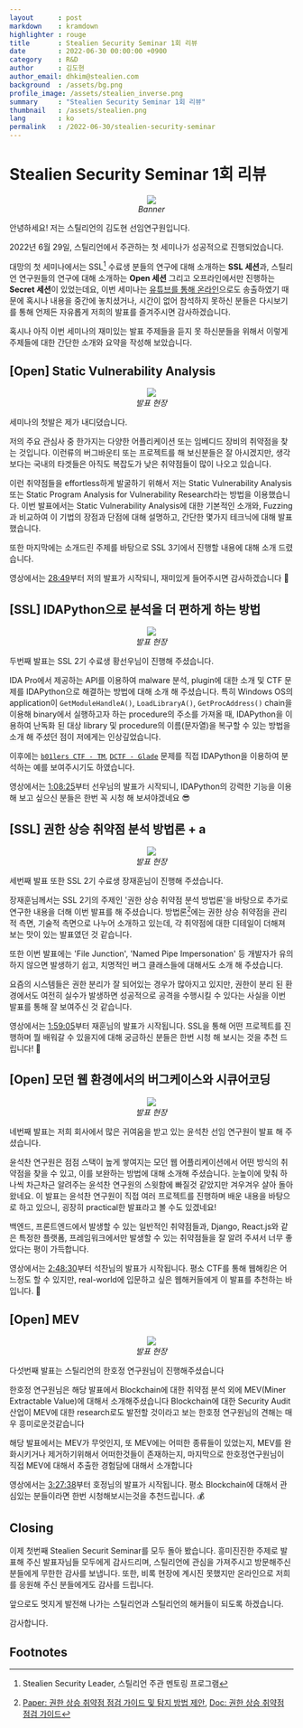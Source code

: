```yaml
---
layout		: post
markdown	: kramdown
highlighter	: rouge
title		: Stealien Security Seminar 1회 리뷰
date		: 2022-06-30 00:00:00 +0900
category	: R&D
author		: 김도현
author_email: dhkim@stealien.com
background	: /assets/bg.png
profile_image: /assets/stealien_inverse.png
summary		: "Stealien Security Seminar 1회 리뷰"
thumbnail	: /assets/stealien.png
lang        : ko
permalink   : /2022-06-30/stealien-security-seminar
---
```


# Stealien Security Seminar 1회 리뷰

<p align="center">
    <img src="/assets/2022-06-30-2022_3s_review/banner.png"><br>
    <i>Banner</i>
</p>

안녕하세요! 저는 스틸리언의 김도현 선임연구원입니다.

2022년 6월 29일, 스틸리언에서 주관하는 첫 세미나가 성공적으로 진행되었습니다.

대망의 첫 세미나에서는 SSL[^1] 수료생 분들의 연구에 대해 소개하는 **SSL 세션**과, 스틸리언 연구원들의 연구에 대해 소개하는 **Open 세션** 그리고 오프라인에서만 진행하는 **Secret 세션**이 있었는데요, 이번 세미나는 [유튜브를 통해 온라인](https://www.youtube.com/watch?v=6YgSTZ9i7Vk)으로도 송출하였기 때문에 혹시나 내용을 중간에 놓치셨거나, 시간이 없어 참석하지 못하신 분들은 다시보기를 통해 언제든 자유롭게 저희의 발표를 즐겨주시면 감사하겠습니다.

혹시나 아직 이번 세미나의 재미있는 발표 주제들을 듣지 못 하신분들을 위해서 이렇게 주제들에 대한 간단한 소개와 요약을 작성해 보았습니다.

## [Open] Static Vulnerability Analysis

<p align="center">
    <img src="/assets/2022-06-30-2022_3s_review/dhkim.jpg"><br>
    <i>발표 현장</i>
</p>

세미나의 첫발은 제가 내디뎠습니다.

저의 주요 관심사 중 한가지는 다양한 어플리케이션 또는 임베디드 장비의 취약점을 찾는 것입니다.
이런류의 버그바운티 또는 프로젝트를 해 보신분들은 잘 아시겠지만, 생각보다는 국내의 타겟들은 아직도 복잡도가 낮은 취약점들이 많이 나오고 있습니다.

이런 취약점들을 effortless하게 발굴하기 위해서 저는 Static Vulnerability Analysis 또는 Static Program Analysis for Vulnerability Research라는 방법을 이용했습니다. 이번 발표에서는 Static Vulnerability Analysis에 대한 기본적인 소개와, Fuzzing과 비교하여 이 기법의 장점과 단점에 대해 설명하고, 간단한 몇가지 테크닉에 대해 발표했습니다.

또한 마지막에는 소개드린 주제를 바탕으로 SSL 3기에서 진행할 내용에 대해 소개 드렸습니다.

영상에서는 [28:49](https://youtu.be/6YgSTZ9i7Vk?t=1729)부터 저의 발표가 시작되니, 재미있게 들어주시면 감사하겠습니다 🤩

## [SSL] IDAPython으로 분석을 더 편하게 하는 방법

<p align="center">
    <img src="/assets/2022-06-30-2022_3s_review/snwo.jpg"><br>
    <i>발표 현장</i>
</p>

두번째 발표는 SSL 2기 수료생 황선우님이 진행해 주셨습니다.

IDA Pro에서 제공하는 API를 이용하여 malware 분석, plugin에 대한 소개 및 CTF 문제를 IDAPython으로 해결하는 방법에 대해 소개 해 주셨습니다.
특히 Windows OS의 application이 `GetModuleHandleA()`, `LoadLibraryA()`, `GetProcAddress()` chain을 이용해 binary에서 실행하고자 하는 procedure의 주소를 가져올 때, IDAPython을 이용하여 난독화 된 대상 library 및 procedure의 이름(문자열)을 복구할 수 있는 방법을 소개 해 주셨던 점이 저에게는 인상깊었습니다.

이후에는 [`b01lers CTF - TM`](https://ctftime.org/event/1583), [`DCTF - Glade`](https://ctftime.org/task/20424) 문제를 직접 IDAPython을 이용하여 분석하는 예를 보여주시기도 하였습니다.

영상에서는 [1:08:25](https://youtu.be/6YgSTZ9i7Vk?t=4105)부터 선우님의 발표가 시작되니, IDAPython의 강력한 기능을 이용해 보고 싶으신 분들은 한번 꼭 시청 해 보셔야겠네요 😎

## [SSL] 권한 상승 취약점 분석 방법론 + a

<p align="center">
    <img src="/assets/2022-06-30-2022_3s_review/jhjang.jpg"><br>
    <i>발표 현장</i>
</p>

세번째 발표 또한 SSL 2기 수료생 장재훈님이 진행해 주셨습니다.

장재훈님께서는 SSL 2기의 주제인 '권한 상승 취약점 분석 방법론'을 바탕으로 추가로 연구한 내용을 더해 이번 발표를 해 주셨습니다.
방법론[^2]에는 권한 상승 취약점을 관리적 측면, 기술적 측면으로 나누어 소개하고 있는데, 각 취약점에 대한 디테일이 더해져 보는 맛이 있는 발표였던 것 같습니다.

또한 이번 발표에는 'File Junction', 'Named Pipe Impersonation' 등 개발자가 유의하지 않으면 발생하기 쉽고, 치명적인 버그 클래스들에 대해서도 소개 해 주셨습니다.

요즘의 시스템들은 권한 분리가 잘 되어있는 경우가 많아지고 있지만, 권한이 분리 된 환경에서도 여전히 실수가 발생하면 성공적으로 공격을 수행시킬 수 있다는 사실을 이번 발표를 통해 잘 보여주신 것 같습니다.

영상에서는 [1:59:05](https://youtu.be/6YgSTZ9i7Vk?t=7145)부터 재훈님의 발표가 시작됩니다. SSL을 통해 어떤 프로젝트를 진행하며 뭘 배워갈 수 있을지에 대해 궁금하신 분들은 한번 시청 해 보시는 것을 추천 드립니다! 👏

## [Open] 모던 웹 환경에서의 버그케이스와 시큐어코딩

<p align="center">
    <img src="/assets/2022-06-30-2022_3s_review/scyoon.jpg"><br>
    <i>발표 현장</i>
</p>

네번째 발표는 저희 회사에서 많은 귀여움을 받고 있는 윤석찬 선임 연구원이 발표 해 주셨습니다.

윤석찬 연구원은 점점 스택이 높게 쌓여지는 모던 웹 어플리케이션에서 어떤 방식의 취약점을 찾을 수 있고, 이를 보완하는 방법에 대해 소개해 주셨습니다. 눈높이에 맞춰 하나씩 차근차근 알려주는 윤석찬 연구원의 스윗함에 빠질것 같았지만 겨우겨우 살아 돌아왔네요. 이 발표는 윤석찬 연구원이 직접 여러 프로젝트를 진행하며 배운 내용을 바탕으로 하고 있으니, 굉장히 practical한 발표라고 볼 수도 있겠네요!

백엔드, 프론트엔드에서 발생할 수 있는 일반적인 취약점들과, Django, React.js와 같은 특정한 플랫폼, 프레임워크에서만 발생할 수 있는 취약점들을 잘 알려 주셔서 너무 좋았다는 평이 가득합니다.

영상에서는 [2:48:30](https://youtu.be/6YgSTZ9i7Vk?t=10110)부터 석찬님의 발표가 시작됩니다. 평소 CTF를 통해 웹해킹은 어느정도 할 수 있지만, real-world에 입문하고 싶은 웹해커들에게 이 발표를 추천하는 바입니다. 🐞

## [Open] MEV

<p align="center">
    <img src="/assets/2022-06-30-2022_3s_review/hjhan.jpg"><br>
    <i>발표 현장</i>
</p>

다섯번째 발표는 스틸리언의 한호정 연구원님이 진행해주셨습니다

한호정 연구원님은 해당 발표에서 Blockchain에 대한 취약점 분석 외에 MEV(Miner Extractable Value)에 대해서 소개해주셨습니다
Blockchain에 대한 Security Audit 산업이 MEV에 대한 research로도 발전할 것이라고 보는 한호정 연구원님의 견해는 매우 흥미로운것같습니다

해당 발표에서는 MEV가 무엇인지, 또 MEV에는 어떠한 종류들이 있었는지, MEV를 완화시키거나 제거하기위해서 어떠한것들이 존재하는지, 마지막으로 한호정연구원님이 직접 MEV에 대해서 추출한 경험담에 대해서 소개합니다

영상에서는 [3:27:38](https://youtu.be/6YgSTZ9i7Vk?t=12465)부터 호정님의 발표가 시작됩니다. 평소 Blockchain에 대해서 관심있는 분들이라면 한번 시청해보시는것을 추천드립니다. 💰

## Closing

이제 첫번째 Stealien Securit Seminar를 모두 돌아 봤습니다. 흥미진진한 주제로 발표해 주신 발표자님들 모두에게 감사드리며, 스틸리언에 관심을 가져주시고 방문해주신 분들에게 무한한 감사를 보냅니다. 또한, 비록 현장에 계시진 못했지만 온라인으로 저희를 응원해 주신 분들에게도 감사를 드립니다.

앞으로도 멋지게 발전해 나가는 스틸리언과 스틸리언의 해커들이 되도록 하겠습니다.

감사합니다.

## Footnotes

[^1]: Stealien Security Leader, 스틸리언 주관 멘토링 프로그램
[^2]: [Paper: 권한 상승 취약점 점검 가이드 및 탐지 방법 제안](/assets/2022-06-30-2022_3s_review/file1.pdf), [Doc: 권한 상승 취약점 점검 가이드](/assets/2022-06-30-2022_3s_review/file2.pdf)